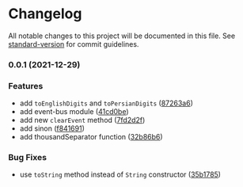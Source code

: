 # Changelog

All notable changes to this project will be documented in this file. See [standard-version](https://github.com/conventional-changelog/standard-version) for commit guidelines.

### 0.0.1 (2021-12-29)


### Features

* add `toEnglishDigits` and `toPersianDigits` ([87263a6](https://github.com/ms-fadaei/ms-toolkit/commit/87263a65126e87e8d31327fd9cdfc765017fecc5))
* add event-bus module ([41cd0be](https://github.com/ms-fadaei/ms-toolkit/commit/41cd0befd971503a963d37c3c3dd2e2ff24d223e))
* add new `clearEvent` method ([7fd2d2f](https://github.com/ms-fadaei/ms-toolkit/commit/7fd2d2fa3fc6b1b89897f4a1ac501fdca98f447b))
* add sinon ([f841691](https://github.com/ms-fadaei/ms-toolkit/commit/f8416913b4091e1fa0c2e81fadfbe25cd765cc88))
* add thousandSeparator function ([32b86b6](https://github.com/ms-fadaei/ms-toolkit/commit/32b86b66123ce2271f57ae4f4918bea1b951ff92))


### Bug Fixes

* use `toString` method instead of `String` constructor ([35b1785](https://github.com/ms-fadaei/ms-toolkit/commit/35b17859e6df08c157bfc633816b4b5ef405ca3b))
